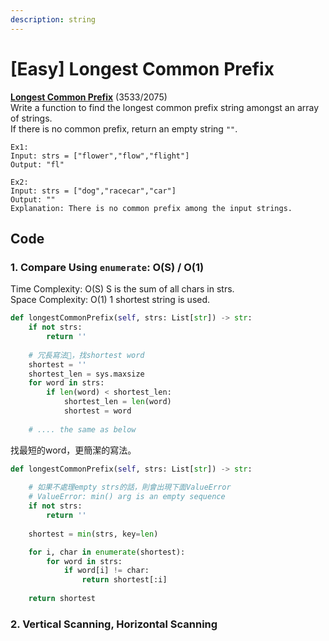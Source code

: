```yaml
---
description: string
---
```


# \[Easy\] Longest Common Prefix

[**Longest Common Prefix**](https://leetcode.com/problems/longest-common-prefix/) \(3533/2075\)  
Write a function to find the longest common prefix string amongst an array of strings.  
If there is no common prefix, return an empty string `""`.

```text
Ex1:
Input: strs = ["flower","flow","flight"]
Output: "fl"

Ex2:
Input: strs = ["dog","racecar","car"]
Output: ""
Explanation: There is no common prefix among the input strings.
```

## Code

### 1. Compare Using `enumerate`: O\(S\) / O\(1\)

Time Complexity: O\(S\)   S is the sum of all chars in strs.  
Space Complexity: O\(1\) 1 shortest string is used.

```python
def longestCommonPrefix(self, strs: List[str]) -> str:
    if not strs:
        return ''
    
    # 冗長寫法，找shortest word    
    shortest = ''
    shortest_len = sys.maxsize
    for word in strs:
        if len(word) < shortest_len:
            shortest_len = len(word)
            shortest = word
            
    # .... the same as below
```

找最短的word，更簡潔的寫法。

```python
def longestCommonPrefix(self, strs: List[str]) -> str:
    
    # 如果不處理empty strs的話，則會出現下面ValueError
    # ValueError: min() arg is an empty sequence
    if not strs:
        return ''
    
    shortest = min(strs, key=len)

    for i, char in enumerate(shortest):
        for word in strs:
            if word[i] != char:
                return shortest[:i]
    
    return shortest
```

### 2. Vertical Scanning, Horizontal Scanning

